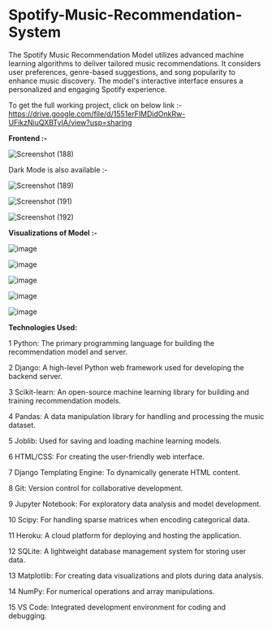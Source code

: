 # Spotify-Music-Recommendation-System
The Spotify Music Recommendation Model utilizes advanced machine learning algorithms to deliver tailored music recommendations. It considers user preferences, genre-based suggestions, and song popularity to enhance music discovery. The model's interactive interface ensures a personalized and engaging Spotify experience.

To get the full working project, click on below link :-
https://drive.google.com/file/d/1551erFlMDidOnkRw-UFikzNiuQXBTyIA/view?usp=sharing

**Frontend :-**

![Screenshot (188)](https://github.com/Tanay600/Spotify-Music-Recommendation-System/assets/114192101/0f10477d-4425-4cf3-9c37-4f45aeaa9b37)

Dark Mode is also available :-

![Screenshot (189)](https://github.com/Tanay600/Spotify-Music-Recommendation-System/assets/114192101/f911bb66-59e3-4916-b99b-335a87a8cada)

![Screenshot (191)](https://github.com/Tanay600/Spotify-Music-Recommendation-System/assets/114192101/1cc577d1-990a-477d-b4ab-2e77d9ee554a)

![Screenshot (192)](https://github.com/Tanay600/Spotify-Music-Recommendation-System/assets/114192101/dd703e6e-c4a8-4092-90bf-949c47bb0381)


**Visualizations of Model :-**

![image](https://github.com/Tanay600/Spotify-Music-Recommendation-System/assets/114192101/12e87a45-fce0-457b-bbc9-156b3686eb0d)

![image](https://github.com/Tanay600/Spotify-Music-Recommendation-System/assets/114192101/a6347e29-d6f0-4e23-a3c5-d0681504288d)

![image](https://github.com/Tanay600/Spotify-Music-Recommendation-System/assets/114192101/6d0a549a-b349-4fce-a532-d9608aee66b2)

![image](https://github.com/Tanay600/Spotify-Music-Recommendation-System/assets/114192101/78a3ea58-ec62-4479-95ae-d8dacc92dfba)

![image](https://github.com/Tanay600/Spotify-Music-Recommendation-System/assets/114192101/cf778514-3ee3-4ebe-a8df-29169818d544)


**Technologies Used:**

1 Python: The primary programming language for building the recommendation model and server.


2 Django: A high-level Python web framework used for developing the backend server.


3 Scikit-learn: An open-source machine learning library for building and training recommendation models.


4 Pandas: A data manipulation library for handling and processing the music dataset.


5 Joblib: Used for saving and loading machine learning models.


6 HTML/CSS: For creating the user-friendly web interface.


7 Django Templating Engine: To dynamically generate HTML content.


8 Git: Version control for collaborative development.


9 Jupyter Notebook: For exploratory data analysis and model development.


10 Scipy: For handling sparse matrices when encoding categorical data.


11 Heroku: A cloud platform for deploying and hosting the application.


12 SQLite: A lightweight database management system for storing user data.


13 Matplotlib: For creating data visualizations and plots during data analysis.


14 NumPy: For numerical operations and array manipulations.


15 VS Code: Integrated development environment for coding and debugging.
